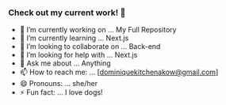 ### Check out my current work! 👋

- 🔭 I’m currently working on ... My Full Repository 
- 🌱 I’m currently learning ... Next.js
- 👯 I’m looking to collaborate on ... Back-end
- 🤔 I’m looking for help with ... Next.js
- 💬 Ask me about ... Anything
- 📫 How to reach me: ... [dominiquekitchenakow@gmail.com]
- 😄 Pronouns: ... she/her
- ⚡ Fun fact: ... I love dogs!
